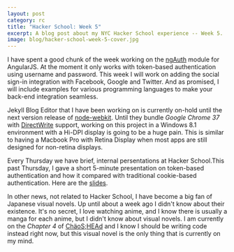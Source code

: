 ```yaml
---
layout: post
category: rc
title: "Hacker School: Week 5"
excerpt: A blog post about my NYC Hacker School experience -- Week 5.
image: blog/hacker-school-week-5-cover.jpg
---
```


I have spent a good chunk of the week working on the [ngAuth](https://github.com/sahat/ngAuth)
module for AngularJS. At the moment it only works with token-based authentication
using username and password. This week I will work on adding the social sign-in
integration with Facebook, Google and Twitter. And as promised, I will include
examples for various programming languages to make your back-end integration seamless.

Jekyll Blog Editor that I have been working on is currently on-hold until the
next version release of [node-webkit](https://github.com/rogerwang/node-webkit).
Until they bundle *Google Chrome 37* with [DirectWrite](http://msdn.microsoft.com/en-us/library/windows/desktop/dd368038(v=vs.85).aspx)
support, working on this project in a Windows 8.1 environment with a Hi-DPI
display is going to be a huge pain. This is similar to having a Macbook Pro with 
Retina Display when most apps are still designed for non-retina displays.

Every Thursday we have brief, internal persentations at Hacker School.This past
Thursday, I gave a short 5-minute presentation on token-based authentication
and how it compared with traditional cookie-based authentication. Here are the
[slides](https://onedrive.live.com/redir?resid=7A3806B5AA2E823A!4647&authkey=!AJ1-4N5Frk4Ma5I&ithint=file%2c.pptx).

In other news, not related to Hacker School, I have become a big fan of
Japanese visual novels. Up until about a week ago I didn't know about their
existence. It's no secret, I love watching anime, and I know there is usually a 
manga for each anime, but I didn't know about visual novels.
I am currently on the *Chapter 4* of [ChäoS;HEAd](http://en.wikipedia.org/wiki/Chaos;Head) 
and I know I should be writing code instead right now, but this visual novel is the only thing
that is currently on my mind.
